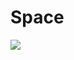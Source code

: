 # Space

![](https://unsplash.com/photos/V4ZksNimxLk/download?ixid=M3wxMjA3fDB8MXxhbGx8NDR8fHx8fHwyfHwxNzAwNjU3NTc0fA)
